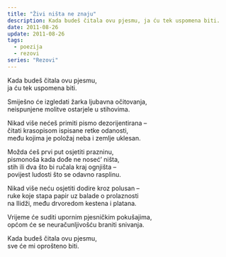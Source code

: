 ```yaml
---
title: "Živi ništa ne znaju"
description: Kada budeš čitala ovu pjesmu, ja ću tek uspomena biti.
date: 2011-08-26
update: 2011-08-26
tags:
  - poezija
  - rezovi
series: "Rezovi"
---
```


Kada budeš čitala ovu pjesmu,  
ja ću tek uspomena biti.

Smiješno će izgledati žarka ljubavna očitovanja,  
neispunjene molitve ostarjele u stihovima.

Nikad više nećeš primiti pismo dezorijentirana –  
čitati krasopisom ispisane retke odanosti,  
među kojima je položaj neba i zemlje uklesan.

Možda ćeš prvi put osjetiti prazninu,  
pismonoša kada dođe ne noseć’ ništa,  
stih ili dva što bi ručala kraj ognjišta –  
povijest ludosti što se odavno rasplinu.

Nikad više neću osjetiti dodire kroz polusan –  
ruke koje stapa papir uz balade o prolaznosti  
na Ilidži, među drvoredom kestena i platana.

Vrijeme će suditi upornim pjesničkim pokušajima,  
općom će se neuračunljivošću braniti snivanja.

Kada budeš čitala ovu pjesmu,  
sve će mi oprošteno biti.
